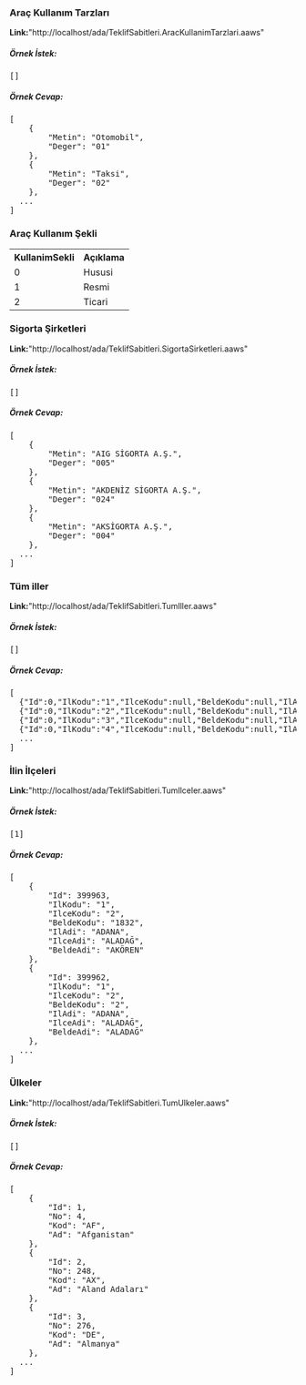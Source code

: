 ### Araç Kullanım Tarzları

**Link:**"http://localhost/ada/TeklifSabitleri.AracKullanimTarzlari.aaws"

##### Örnek İstek:
<pre>
[]
</pre>

##### **Örnek Cevap:**
<pre>
[
    {
        "Metin": "Otomobil",
        "Deger": "01"
    },
    {
        "Metin": "Taksi",
        "Deger": "02"
    },
  ...
]
</pre>


<h3>Araç Kullanım Şekli</h3>

<table>
<tr>
<th>KullanimSekli</th>
<th>Açıklama</th>
</tr>
<tr>
<td>0</td>
<td>Hususi</td>
</tr>
<tr>
<td>1</td>
<td>Resmi</td>
</tr>
<tr>
<td>2</td>
<td>Ticari</td>
</tr>
</table>


### Sigorta Şirketleri

**Link:**"http://localhost/ada/TeklifSabitleri.SigortaSirketleri.aaws"

##### Örnek İstek:
<pre>
[]
</pre>

##### **Örnek Cevap:**
<pre>
[
    {
        "Metin": "AIG SİGORTA A.Ş.",
        "Deger": "005"
    },
    {
        "Metin": "AKDENİZ SİGORTA A.Ş.",
        "Deger": "024"
    },
    {
        "Metin": "AKSİGORTA A.Ş.",
        "Deger": "004"
    },
  ...
]
</pre>

### Tüm iller

**Link:**"http://localhost/ada/TeklifSabitleri.TumIller.aaws"

##### Örnek İstek:
<pre>
[]
</pre>

##### **Örnek Cevap:**
<pre>
[
  {"Id":0,"IlKodu":"1","IlceKodu":null,"BeldeKodu":null,"IlAdi":"ADANA","IlceAdi":null,"BeldeAdi":null},
  {"Id":0,"IlKodu":"2","IlceKodu":null,"BeldeKodu":null,"IlAdi":"ADIYAMAN","IlceAdi":null,"BeldeAdi":null},
  {"Id":0,"IlKodu":"3","IlceKodu":null,"BeldeKodu":null,"IlAdi":"AFYON KARAHİSAR","IlceAdi":null,"BeldeAdi":null},
  {"Id":0,"IlKodu":"4","IlceKodu":null,"BeldeKodu":null,"IlAdi":"AĞRI","IlceAdi":null,"BeldeAdi":null},
  ...
]
</pre>

### İlin İlçeleri

**Link:**"http://localhost/ada/TeklifSabitleri.TumIlceler.aaws"

##### Örnek İstek:
<pre>
[1]
</pre>

##### **Örnek Cevap:**
<pre>
[
    {
        "Id": 399963,
        "IlKodu": "1",
        "IlceKodu": "2",
        "BeldeKodu": "1832",
        "IlAdi": "ADANA",
        "IlceAdi": "ALADAĞ",
        "BeldeAdi": "AKÖREN"
    },
    {
        "Id": 399962,
        "IlKodu": "1",
        "IlceKodu": "2",
        "BeldeKodu": "2",
        "IlAdi": "ADANA",
        "IlceAdi": "ALADAĞ",
        "BeldeAdi": "ALADAĞ"
    },
  ...
]
</pre>


### Ülkeler

**Link:**"http://localhost/ada/TeklifSabitleri.TumUlkeler.aaws"

##### Örnek İstek:
<pre>
[]
</pre>

##### **Örnek Cevap:**
<pre>
[
	{
		"Id": 1,
		"No": 4,
		"Kod": "AF",
		"Ad": "Afganistan"
	},
	{
		"Id": 2,
		"No": 248,
		"Kod": "AX",
		"Ad": "Aland Adaları"
	},
	{
		"Id": 3,
		"No": 276,
		"Kod": "DE",
		"Ad": "Almanya"
	},
  ...
]
</pre>
